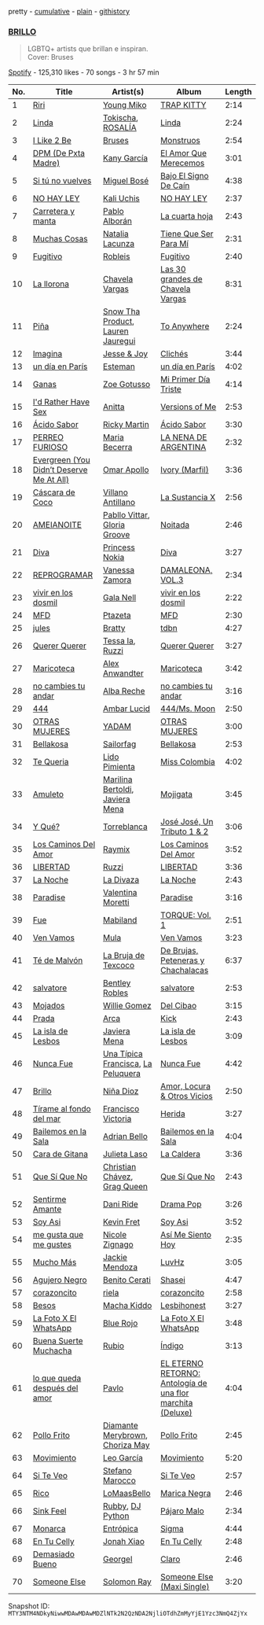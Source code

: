 pretty - [cumulative](/playlists/cumulative/37i9dQZF1DX2lenzaqw2vs.md) - [plain](/playlists/plain/37i9dQZF1DX2lenzaqw2vs) - [githistory](https://github.githistory.xyz/mackorone/spotify-playlist-archive/blob/main/playlists/plain/37i9dQZF1DX2lenzaqw2vs)

### [BRILLO](https://open.spotify.com/playlist/37i9dQZF1DX2lenzaqw2vs)

> LGBTQ+ artists que brillan e inspiran.<br/>Cover: Bruses

[Spotify](https://open.spotify.com/user/spotify) - 125,310 likes - 70 songs - 3 hr 57 min

| No. | Title | Artist(s) | Album | Length |
|---|---|---|---|---|
| 1 | [Riri](https://open.spotify.com/track/13FHy6nHjXHbzHj1dZFB1G) | [Young Miko](https://open.spotify.com/artist/3qsKSpcV3ncke3hw52JSMB) | [TRAP KITTY](https://open.spotify.com/album/6Pd4PYQpNXE7z3Scyfv0AV) | 2:14 |
| 2 | [Linda](https://open.spotify.com/track/1ahCrpeTt94LL7y1aXw0Y8) | [Tokischa](https://open.spotify.com/artist/2p4aN0Uxkk3iT3HK0cJ2cJ), [ROSALÍA](https://open.spotify.com/artist/7ltDVBr6mKbRvohxheJ9h1) | [Linda](https://open.spotify.com/album/6rFyXU9FiGytyYqfbwYO09) | 2:24 |
| 3 | [I Like 2 Be](https://open.spotify.com/track/7ilN3oN8goL5nJF6aA48zc) | [Bruses](https://open.spotify.com/artist/5bRLeMl4Tnozmg9wR1pY7y) | [Monstruos](https://open.spotify.com/album/5eBqDH63grduGAMyVGiYRe) | 2:54 |
| 4 | [DPM \(De Pxta Madre\)](https://open.spotify.com/track/4wJXlFV0oh88ktxE54uqKE) | [Kany García](https://open.spotify.com/artist/69UypehHabb68utzfjAVlV) | [El Amor Que Merecemos](https://open.spotify.com/album/3O3pfZQJpe6a7rvyoRtx9l) | 3:01 |
| 5 | [Si tú no vuelves](https://open.spotify.com/track/1YFBO31kSEYo1DVkjSj8LG) | [Miguel Bosé](https://open.spotify.com/artist/7mWCSSOYqm4E9mB7V4ot6S) | [Bajo El Signo De Caín](https://open.spotify.com/album/3TNVefBL4j3T9Cr7XU232u) | 4:38 |
| 6 | [NO HAY LEY](https://open.spotify.com/track/5enNYN3hDG4Dsey9WsF6TJ) | [Kali Uchis](https://open.spotify.com/artist/1U1el3k54VvEUzo3ybLPlM) | [NO HAY LEY](https://open.spotify.com/album/58bXMbR7x7k6ubKP7CyZpQ) | 2:37 |
| 7 | [Carretera y manta](https://open.spotify.com/track/1tV4AlwNv9qM4snHDLUXbY) | [Pablo Alborán](https://open.spotify.com/artist/5M9Bb4adKAgrOFOhc05Y50) | [La cuarta hoja](https://open.spotify.com/album/2Iqhzdnwa1SlsTtqfQXWfn) | 2:43 |
| 8 | [Muchas Cosas](https://open.spotify.com/track/1DHrUYdgRoAptl0DFOCyuj) | [Natalia Lacunza](https://open.spotify.com/artist/3Zs59sqZJ6fWQqWbRC8bOP) | [Tiene Que Ser Para Mí](https://open.spotify.com/album/2J5ARQTTYCX2j7WTDA6HKK) | 2:31 |
| 9 | [Fugitivo](https://open.spotify.com/track/6IWHrUE6laQtlobaAN0IKb) | [Robleis](https://open.spotify.com/artist/32AuV4BxATEf2i7YVhIjht) | [Fugitivo](https://open.spotify.com/album/1V0Tqj5kxCGZ4Fr6l32pVn) | 2:40 |
| 10 | [La llorona](https://open.spotify.com/track/21VxAmhZn3p0kdb0jXu4Ry) | [Chavela Vargas](https://open.spotify.com/artist/0WC6O2ZzUcDYvcmt2mGh8c) | [Las 30 grandes de Chavela Vargas](https://open.spotify.com/album/5PBV4NRJsndZpe2cbIejt2) | 8:31 |
| 11 | [Piña](https://open.spotify.com/track/6Fdho6pm3GhNyA4TZajC2X) | [Snow Tha Product](https://open.spotify.com/artist/3p3jPcp8b7WL9XYj4xlsWj), [Lauren Jauregui](https://open.spotify.com/artist/3J0BpFVUc9LeOIVeN5uNhU) | [To Anywhere](https://open.spotify.com/album/0D0l81uLwVgMbS7DfaEh6V) | 2:24 |
| 12 | [Imagina](https://open.spotify.com/track/4Fe2oAGo6fmPVwBNkbEdw1) | [Jesse & Joy](https://open.spotify.com/artist/1mX1TWKpNxDSAH16LgDfiR) | [Clichés](https://open.spotify.com/album/1HX7p55GnAwv6kPb9m0Qs9) | 3:44 |
| 13 | [un día en París](https://open.spotify.com/track/4qGSb2elUwIqbe4Psomxxs) | [Esteman](https://open.spotify.com/artist/3ZtIhDSOuRkpDyqjx53X1R) | [un día en París](https://open.spotify.com/album/5yhz5asZRCa5dceBZBicmo) | 4:02 |
| 14 | [Ganas](https://open.spotify.com/track/54JWFISolUGIbtNeANGp2B) | [Zoe Gotusso](https://open.spotify.com/artist/3XBw8ImFEo86mEB2dYh0vS) | [Mi Primer Día Triste](https://open.spotify.com/album/7IT0jjgh94QCM7Uyfn5Oyo) | 4:14 |
| 15 | [I'd Rather Have Sex](https://open.spotify.com/track/5JKvoSM8KY9Cski1UvGcpa) | [Anitta](https://open.spotify.com/artist/7FNnA9vBm6EKceENgCGRMb) | [Versions of Me](https://open.spotify.com/album/2TPl41Riu1SDbHoxhCIo2D) | 2:53 |
| 16 | [Ácido Sabor](https://open.spotify.com/track/0a2giOzEw6DnH2V9bt3GP3) | [Ricky Martin](https://open.spotify.com/artist/7slfeZO9LsJbWgpkIoXBUJ) | [Ácido Sabor](https://open.spotify.com/album/6VUd6HAFSkMyUYxe26MOSh) | 3:30 |
| 17 | [PERREO FURIOSO](https://open.spotify.com/track/2NAjBeyMUrba97IXdLVMqp) | [Maria Becerra](https://open.spotify.com/artist/1DxLCyH42yaHKGK3cl5bvG) | [LA NENA DE ARGENTINA](https://open.spotify.com/album/55onwkSIEu5gEXdiJ6ssFG) | 2:32 |
| 18 | [Evergreen \(You Didn’t Deserve Me At All\)](https://open.spotify.com/track/585Vv1qgZ4Brp7J3ARLEIj) | [Omar Apollo](https://open.spotify.com/artist/5FxD8fkQZ6KcsSYupDVoSO) | [Ivory \(Marfil\)](https://open.spotify.com/album/3ZexesAv5PN4RPMiEkOEXC) | 3:36 |
| 19 | [Cáscara de Coco](https://open.spotify.com/track/0IPoG1zyHibWHm3ACZdgBP) | [Villano Antillano](https://open.spotify.com/artist/1pi7nGhOM7PTHR5YEgXVGq) | [La Sustancia X](https://open.spotify.com/album/3vNcWxeBpYQJ9OkAcm3ch3) | 2:56 |
| 20 | [AMEIANOITE](https://open.spotify.com/track/0zQhdzUijGmorUhopvtoue) | [Pabllo Vittar](https://open.spotify.com/artist/6tzRZ39aZlNqlUzQlkuhDV), [Gloria Groove](https://open.spotify.com/artist/7rXMvXRnWHaSwnVvPeUUfw) | [Noitada](https://open.spotify.com/album/4TxfLb1NSPnGUgFZ2bkTvY) | 2:46 |
| 21 | [Diva](https://open.spotify.com/track/3DUkMATtjCLnic8KjPgx66) | [Princess Nokia](https://open.spotify.com/artist/6lay1nwbE6hTx1jivysUAL) | [Diva](https://open.spotify.com/album/2nOhBMGUd7zru4hDhlV1ih) | 3:27 |
| 22 | [REPROGRAMAR](https://open.spotify.com/track/2dvxBDC0XVxQDk584mjn0s) | [Vanessa Zamora](https://open.spotify.com/artist/3IZxs4ZukiitIk8vkAPAxC) | [DAMALEONA, VOL.3](https://open.spotify.com/album/3l2saSDzvDxeviPVDMNnzY) | 2:34 |
| 23 | [vivir en los dosmil](https://open.spotify.com/track/3WUlTT5mSRZNmPfbtkvwAS) | [Gala Nell](https://open.spotify.com/artist/4CVNESQIOFNvurriZVBarY) | [vivir en los dosmil](https://open.spotify.com/album/0XXM9pJOGUKNJHwiLkExak) | 2:22 |
| 24 | [MFD](https://open.spotify.com/track/0jw9L7QvjqCavzMtquLKOS) | [Ptazeta](https://open.spotify.com/artist/5UN0rzL594mWY2RbOtZqIN) | [MFD](https://open.spotify.com/album/4Bor5SNuJ51FlsqaNcXAkF) | 2:30 |
| 25 | [jules](https://open.spotify.com/track/5FEcWUQNGBNuHtZnBqgxD3) | [Bratty](https://open.spotify.com/artist/0UTzLuwz9RvFOCnwAZjUxn) | [tdbn](https://open.spotify.com/album/4IYxAA0c0p5TBWlBdLdx5T) | 4:27 |
| 26 | [Querer Querer](https://open.spotify.com/track/2iR2CH29Oya76P3cg99Ns2) | [Tessa Ia](https://open.spotify.com/artist/2Bo0gW1bqWSjD27xOcVtjg), [Ruzzi](https://open.spotify.com/artist/1hjFlLW9xl3RCn7IWPSmxY) | [Querer Querer](https://open.spotify.com/album/17sfERphTZkMfRkIzKFVHh) | 3:27 |
| 27 | [Maricoteca](https://open.spotify.com/track/0QbsT7G5OJqieCARLwPZ2q) | [Alex Anwandter](https://open.spotify.com/artist/0M8uC0u1YRUGCieOKmQF02) | [Maricoteca](https://open.spotify.com/album/1iwN2HQCNED5Vm7mAbzVvu) | 3:42 |
| 28 | [no cambies tu andar](https://open.spotify.com/track/4mhJ93BE0N4bpwsK2CO95J) | [Alba Reche](https://open.spotify.com/artist/4mkCQKEe89EI0kn0Q7tMyK) | [no cambies tu andar](https://open.spotify.com/album/69fEXzbm2cy7w4thRgsfj1) | 3:16 |
| 29 | [444](https://open.spotify.com/track/4IsGVklAFcRYhQwY3CtsgB) | [Ambar Lucid](https://open.spotify.com/artist/4nzV0hThyodYzrwksnS86G) | [444/Ms\. Moon](https://open.spotify.com/album/4XQ2sccEi11cw5EZZMA97Z) | 2:50 |
| 30 | [OTRAS MUJERES](https://open.spotify.com/track/3TPyzaMVYGZq6PV1J4kXBV) | [YADAM](https://open.spotify.com/artist/6JTZ3lKjLYsw1h5jDkwDhf) | [OTRAS MUJERES](https://open.spotify.com/album/7kjsiTEu2hzDx0ioEPhWkF) | 3:00 |
| 31 | [Bellakosa](https://open.spotify.com/track/3zmjT7DVb5s01CC8Iy8BlN) | [Sailorfag](https://open.spotify.com/artist/3YvJLKikEKjbzNBk9rfIKE) | [Bellakosa](https://open.spotify.com/album/5tUZWuzaD4vnLJRnH5zxPc) | 2:53 |
| 32 | [Te Queria](https://open.spotify.com/track/10Jr2PJeIMPYYRWsWximsP) | [Lido Pimienta](https://open.spotify.com/artist/1IdkKQ9CM1i0wygfxYV4Z3) | [Miss Colombia](https://open.spotify.com/album/6H6MZ54B5FLBLXXxWGEl7y) | 4:02 |
| 33 | [Amuleto](https://open.spotify.com/track/0mHrAGsrbfmQEBxmstxS21) | [Marilina Bertoldi](https://open.spotify.com/artist/1nm9PdmvzPXJmIlMOk5XLy), [Javiera Mena](https://open.spotify.com/artist/6c0qylj1D1gqcUUN2P8Ofp) | [Mojigata](https://open.spotify.com/album/5U8SvHu7gGsae0izVjA9QS) | 3:45 |
| 34 | [Y Qué?](https://open.spotify.com/track/7IimbpNYdLU9pG366Td4Tm) | [Torreblanca](https://open.spotify.com/artist/5sy13x4wGzkhvLeHr4HPEE) | [José José, Un Tributo 1 & 2](https://open.spotify.com/album/103zw9Qm9BRCdlb3mYsBOl) | 3:06 |
| 35 | [Los Caminos Del Amor](https://open.spotify.com/track/4fJ4xLmvXpFFNSjjA82Iym) | [Raymix](https://open.spotify.com/artist/0hHT2BH7XTm3ZdZb6CX064) | [Los Caminos Del Amor](https://open.spotify.com/album/6wFKtAwUCv2mkIbSquFCkH) | 3:52 |
| 36 | [LIBERTAD](https://open.spotify.com/track/4bFfzFtW3B0kU23liGxvF6) | [Ruzzi](https://open.spotify.com/artist/1hjFlLW9xl3RCn7IWPSmxY) | [LIBERTAD](https://open.spotify.com/album/2pfIr8vef2H2EYjQJQwBym) | 3:36 |
| 37 | [La Noche](https://open.spotify.com/track/16N0HPDPu4xw42JrhY5gJn) | [La Divaza](https://open.spotify.com/artist/2BYegEOEQj3G3x6ltkFkZM) | [La Noche](https://open.spotify.com/album/3mcb8IqvIWkCpvp3XNFIiU) | 2:43 |
| 38 | [Paradise](https://open.spotify.com/track/4W8k1VqecfTy4nOaHPc4cY) | [Valentina Moretti](https://open.spotify.com/artist/1smi39GfJBKzbFCPwogmRS) | [Paradise](https://open.spotify.com/album/3SYPjBFJeTW2sb4kMPQk6O) | 3:16 |
| 39 | [Fue](https://open.spotify.com/track/4NmkoTBB02LmKn8GdvOLUN) | [Mabiland](https://open.spotify.com/artist/2oXKVuZqDv85M1ynjVMp3J) | [TORQUE: Vol\. 1](https://open.spotify.com/album/1GTyjbV1GQXFWjOCDsmNne) | 2:51 |
| 40 | [Ven Vamos](https://open.spotify.com/track/0cHpCzglPxJodZNGM5DsRD) | [Mula](https://open.spotify.com/artist/7bWZkUZ5drGDoGAFhGoYGE) | [Ven Vamos](https://open.spotify.com/album/3E8idq0ECWEwgb8FpbZCdG) | 3:23 |
| 41 | [Té de Malvón](https://open.spotify.com/track/3BYSoeWlqUgIwfY77C8VgE) | [La Bruja de Texcoco](https://open.spotify.com/artist/7gnuQGVeNQv0QTjZ5QLHpu) | [De Brujas, Peteneras y Chachalacas](https://open.spotify.com/album/1oqhkbPFH04GnzVwO3nFJX) | 6:37 |
| 42 | [salvatore](https://open.spotify.com/track/2j1rf8gz82mPSUFYtZL4VK) | [Bentley Robles](https://open.spotify.com/artist/2LOSfMfEVu8XgmHqwuixWT) | [salvatore](https://open.spotify.com/album/7kVT3L8cRYduktHOINNYgm) | 2:53 |
| 43 | [Mojados](https://open.spotify.com/track/2x22qkx1iSxPd1FTdAyTv9) | [Willie Gomez](https://open.spotify.com/artist/0mj8A2Ovy8vOeLtzqrv8At) | [Del Cibao](https://open.spotify.com/album/0JGtdSzzQENX8urajcYIqG) | 3:15 |
| 44 | [Prada](https://open.spotify.com/track/5MN4hnNta44Ezm2dfajQB0) | [Arca](https://open.spotify.com/artist/4SQdUpG4f7UbkJG3cJ2Iyj) | [Kick](https://open.spotify.com/album/7vG4sP0DjiSzPPihnuXnLL) | 2:43 |
| 45 | [La isla de Lesbos](https://open.spotify.com/track/4lAHrUyPkXB19777s2tBNR) | [Javiera Mena](https://open.spotify.com/artist/6c0qylj1D1gqcUUN2P8Ofp) | [La isla de Lesbos](https://open.spotify.com/album/41Q1mE9hPIXOPuKJlB15FO) | 3:09 |
| 46 | [Nunca Fue](https://open.spotify.com/track/1yoDprcj9nMx1kq9ZRRsG5) | [Una Típica Francisca](https://open.spotify.com/artist/7mCCpnILGKRMZ4RCA9e4lG), [La Peluquera](https://open.spotify.com/artist/2Y8ZTw3lEypiF5jpINYgGr) | [Nunca Fue](https://open.spotify.com/album/0NexOUhIG5wHThaul9GwPG) | 4:42 |
| 47 | [Brillo](https://open.spotify.com/track/6AiM0XGlc0R03v2Z1wlTWn) | [Niña Dioz](https://open.spotify.com/artist/7G4N4GY4l0qHm1yflRvsQ0) | [Amor, Locura & Otros Vicios](https://open.spotify.com/album/3RM6JchSNTtRsZ8Do0iWRD) | 2:50 |
| 48 | [Tírame al fondo del mar](https://open.spotify.com/track/0rTdWwgFymyWztg0yctfLG) | [Francisco Victoria](https://open.spotify.com/artist/7IoWRnQriyj7YYLpvx00jv) | [Herida](https://open.spotify.com/album/3EjIOQ9uPmQtxXW1mGOhNq) | 3:27 |
| 49 | [Bailemos en la Sala](https://open.spotify.com/track/570Ct7gYSSC3bXiNkSFryX) | [Adrian Bello](https://open.spotify.com/artist/0ZwjmGhps2YvUMzB7ihFV8) | [Bailemos en la Sala](https://open.spotify.com/album/1AGFRwoIQhzXjkxAVEMn2W) | 4:04 |
| 50 | [Cara de Gitana](https://open.spotify.com/track/2xrpeQqyVNARu5ojQNSF6U) | [Julieta Laso](https://open.spotify.com/artist/3mrFrZjfujaOttNRpDD4Vk) | [La Caldera](https://open.spotify.com/album/4JjADR0Plz1NsDzxud6sgg) | 3:36 |
| 51 | [Que Sí Que No](https://open.spotify.com/track/4kQkOwwaJWWbLB83doQdlg) | [Christian Chávez](https://open.spotify.com/artist/0aMqt2uGLuHj4eI8oXgVzN), [Grag Queen](https://open.spotify.com/artist/6Q5YqxLl13ULqA5orHJotR) | [Que Sí Que No](https://open.spotify.com/album/0MDs2fahUHeddRisz4l0dF) | 2:43 |
| 52 | [Sentirme Amante](https://open.spotify.com/track/4XZxkvm2ZLGwVwD1KlxFev) | [Dani Ride](https://open.spotify.com/artist/3KKA5IFGqdkUw7i657IEL6) | [Drama Pop](https://open.spotify.com/album/6R4OZmoA8oEf2E2fyeUfkR) | 3:26 |
| 53 | [Soy Asi](https://open.spotify.com/track/7qYCZTW9lkTYqvmat6S3RJ) | [Kevin Fret](https://open.spotify.com/artist/2qljieCcALPZhtxYzQVLDM) | [Soy Asi](https://open.spotify.com/album/6LKhRfBpI3Osjue9OgxWUl) | 3:52 |
| 54 | [me gusta que me gustes](https://open.spotify.com/track/5gQvExQc6zyJnI11AoNJMM) | [Nicole Zignago](https://open.spotify.com/artist/1SflmlTg1rQ6pTBQ1CbWEP) | [Así Me Siento Hoy](https://open.spotify.com/album/0kefZe88v1Muy6YFe0adCe) | 2:35 |
| 55 | [Mucho Más](https://open.spotify.com/track/4JOhfm15uy5ETZzfYJfrxS) | [Jackie Mendoza](https://open.spotify.com/artist/2ZIEeX505EvIuA10fNgnHa) | [LuvHz](https://open.spotify.com/album/6yBOev00UB9ZZVaspj00Wb) | 3:05 |
| 56 | [Agujero Negro](https://open.spotify.com/track/2laXjXak21BkZS9UCSkK3S) | [Benito Cerati](https://open.spotify.com/artist/13QnAhCICgwMtr6HPWoRbH) | [Shasei](https://open.spotify.com/album/2XhRtmtUVkOsBsXtPZkNKi) | 4:47 |
| 57 | [corazoncito](https://open.spotify.com/track/3QwaKUFPO3CNJcTiWk0kfk) | [riela](https://open.spotify.com/artist/5K3Lwty6gv1gtuPn3gcf3A) | [corazoncito](https://open.spotify.com/album/5YYkBqPFlaJidU80jXYD9i) | 2:58 |
| 58 | [Besos](https://open.spotify.com/track/0WIOsnOOJlIDN095VDlSOk) | [Macha Kiddo](https://open.spotify.com/artist/5sMMzzTjQpX6z7gKVOVlIv) | [Lesbihonest](https://open.spotify.com/album/5C5rCLBjwHPNF112Xuea9t) | 3:27 |
| 59 | [La Foto X El WhatsApp](https://open.spotify.com/track/0K1Q1BotM1euCfc6AvpvWT) | [Blue Rojo](https://open.spotify.com/artist/4x9zOt693Z5NGiuxjOgFFJ) | [La Foto X El WhatsApp](https://open.spotify.com/album/0czDNz6Jlo6Zu7qUp6fjHI) | 3:48 |
| 60 | [Buena Suerte Muchacha](https://open.spotify.com/track/2YY77lkRQXm4B4fdTHkrbO) | [Rubio](https://open.spotify.com/artist/79YjWaAoD88XGLETIsnnQV) | [Índigo](https://open.spotify.com/album/1JUFR4Qgot2SmMssrlsYNz) | 3:13 |
| 61 | [lo que queda después del amor](https://open.spotify.com/track/1CceTFtIgX7vPVco9Fub6t) | [Pavlo](https://open.spotify.com/artist/5HkbqKHZAvQjhjkhYm6mp2) | [EL ETERNO RETORNO: Antología de una flor marchita \(Deluxe\)](https://open.spotify.com/album/0L9ebZXy9sK9W846lkYAMm) | 4:04 |
| 62 | [Pollo Frito](https://open.spotify.com/track/1U1cDL3SgAG4CC6pcX7hSO) | [Diamante Merybrown](https://open.spotify.com/artist/4LRatXcWgcxuM1fLsn0eF9), [Choriza May](https://open.spotify.com/artist/5QUIkNOKPjTmTHpvPHfR0j) | [Pollo Frito](https://open.spotify.com/album/5WEXzemUJZ1adpjutb33Q5) | 2:45 |
| 63 | [Movimiento](https://open.spotify.com/track/5Jm2A5PpuVdWEgB7TIFJfV) | [Leo García](https://open.spotify.com/artist/54YdJC33Ztc1CNIuodmyUb) | [Movimiento](https://open.spotify.com/album/4G1VYN0w6Pk82XUyCS82dE) | 5:20 |
| 64 | [Si Te Veo](https://open.spotify.com/track/5U76Sb5VwnXM6nTzrbrdxG) | [Stefano Marocco](https://open.spotify.com/artist/6T2Y9dnwLPTni627WUfLPp) | [Si Te Veo](https://open.spotify.com/album/2dgu0MYbE8tJXJCNTxxUW5) | 2:57 |
| 65 | [Rico](https://open.spotify.com/track/5GlwKBk8AWxc7kgTqzmENH) | [LoMaasBello](https://open.spotify.com/artist/4q1yvWG9gjwwUM0Z51sIMK) | [Marica Negra](https://open.spotify.com/album/1a4Y3SfvpCcgwYyl7wcKtS) | 2:46 |
| 66 | [Sink Feel](https://open.spotify.com/track/2TLfVWcLhWVK4Jl4Dlx113) | [Rubby](https://open.spotify.com/artist/6iw4g0olqFqUdAGjkxjeAI), [DJ Python](https://open.spotify.com/artist/1LoZxxInSyuVFKSMAB4BPl) | [Pájaro Malo](https://open.spotify.com/album/2xZv0ov3TVEDQMfBxugoo9) | 2:34 |
| 67 | [Monarca](https://open.spotify.com/track/2sX8WnUz2m9h9sWcpFVDBm) | [Entrópica](https://open.spotify.com/artist/2IunebW5WpbBHwXU5BBv08) | [Sigma](https://open.spotify.com/album/5pKjEUByReFjFH8vwiQNgb) | 4:44 |
| 68 | [En Tu Celly](https://open.spotify.com/track/0xDmH8yX5x3CHe35T2Wpln) | [Jonah Xiao](https://open.spotify.com/artist/5UNvujByAgIaKZRBP0GmrV) | [En Tu Celly](https://open.spotify.com/album/1Y6hXVzHU8cSDPjv1SFn26) | 2:48 |
| 69 | [Demasiado Bueno](https://open.spotify.com/track/63xWPyj9hdO0nupTCjvusY) | [Georgel](https://open.spotify.com/artist/0K8M0RUbeMZscUCj1Mb24j) | [Claro](https://open.spotify.com/album/6z4WRLPcQhk4LEYWKvbLAU) | 2:46 |
| 70 | [Someone Else](https://open.spotify.com/track/7qJ2WlwfwlhNnnncyz17Xv) | [Solomon Ray](https://open.spotify.com/artist/6bSsC4nmXp8XTMbTO4CnkV) | [Someone Else \(Maxi Single\)](https://open.spotify.com/album/6dOFvYCshx1YW9mQSi1g8l) | 3:20 |

Snapshot ID: `MTY3NTM4NDkyNiwwMDAwMDAwMDZlNTk2N2QzNDA2NjliOTdhZmMyYjE1Yzc3NmQ4ZjYx`
